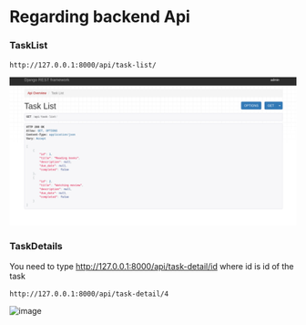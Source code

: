 # Regarding backend Api

### TaskList

```
http://127.0.0.1:8000/api/task-list/
```
![image](./images/task_list_view.png)


### TaskDetails
You need to type http://127.0.0.1:8000/api/task-detail/id where id is id of the task
```
http://127.0.0.1:8000/api/task-detail/4
```
![image](./images/task_details_view.png)

